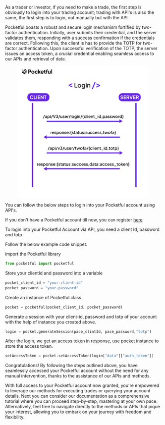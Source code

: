 As a trader or investor, if you need to make a trade, the first step is obviously to login into your trading account; trading with API's is also the same, the first step is to login, not manually but with the API.

Pocketful boasts a robust and secure login mechanism fortified by two-factor authentication. Initially, user submits their credential, and the server validates them, responding with a success confirmation if the credentials are correct. Following this, the client is has to provide the TOTP for two-factor authentication. Upon successful verification of the TOTP, the server issues an access token, a crucial credential enabling seamless access to our APIs and retrieval of data.

<!-- ![Login Process Explained](/images/login.jpg) -->


<figure markdown>
<p align="center"><img src="../images/login.jpg" alt="login" width="450"/></p>
</figure>


 You can follow the below steps to login into your Pocketful account using API's.

If you don't have a Pocketful account till now,  you can register 
<a href="http://www.pocketful.in" target="_blank">here</a>


<!-- ## Login -->
To login into your Pocketful Account via API, you need a client Id, password and totp.


Follow the below example code snippet.

 import the Pocketful library

```python
from pocketful import pocketful
```

 Store your clientId and password into a variable

```python
pocket_client_id = "your-client-id"
pocket_password = "your-password"
```

 Create an instance of Pocketful class
```python
pocket = pocketful(pocket_client_id, pocket_password)
```

 Generate a session with your client-id, password and totp of your account with the help of instance you created above.
```python
login = pocket.generateSession(pace_clintId, pace_password,"totp")  
```


 After the login, we get an access token in response, use pocket instance to store the access token.
```python
setAccessToken = pocket.setAccessToken(login["data"]["auth_token"])
```

Congratulations! By following the steps outlined above, you have seamlessly accessed your Pocketful account without the need for any manual intervention, thanks to the assistance of our APIs and methods.


With full access to your Pocketful account now granted, you're empowered to leverage our methods for executing trades or querying your account details. Next you can consider our documentation as a comprehensive tutorial where you can proceed step-by-step, mastering at your own pace. Alternatively, feel free to navigate directly to the methods or APIs that pique your interest, allowing you to embark on your journey with freedom and flexibility.




